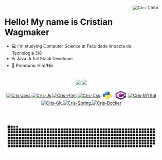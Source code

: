 <div align="center">
    <img align="right" alt="Cris-Chibi" height= 150 src="https://i.picasion.com/pic91/a750180988f3468d98077cc95d9d3763.gif">
</div>


# Hello! My name is Cristian Wagmaker

- :computer: I'm studying Computer Science at Faculdade Impacta de Tecnologia 3/8
- :coffee: Java Jr full Stack Developer 
- :adult: Pronouns: Him/His

#

<div align="center">
  <a href="https://github.com/criswagmaker">
  <img height="160em" src="https://github-readme-stats.vercel.app/api?username=criswagmaker&show_icons=true&theme=tokyonight&include_all_commits=true&count_private=true"/>
  <img height="160em" src="https://github-readme-stats.vercel.app/api/top-langs/?username=criswagmaker&layout=compact&langs_count=7&theme=tokyonight"/>
</div>
<div align="center">
<div style="display: inline_block"><br/>
    <img align="center" alt="Cris-Java" height="30" width="40" src="https://cdn.jsdelivr.net/gh/devicons/devicon/icons/java/java-plain.svg">
    <img align="center" alt="Cris-Js" height="30" width="40" src="https://cdn.jsdelivr.net/gh/devicons/devicon/icons/javascript/javascript-original.svg">
    <img align="center" alt="Cris-Html" height="30" width="40" src="https://cdn.jsdelivr.net/gh/devicons/devicon/icons/html5/html5-original.svg">
    <img align="center" alt="Cris-Css" height="30" width="40" src="https://cdn.jsdelivr.net/gh/devicons/devicon/icons/css3/css3-original.svg">
    <img align="center" alt="Cris-Python" height="30" width="40" src="https://raw.githubusercontent.com/devicons/devicon/master/icons/python/python-original.svg">
    <img align="center" alt="Cris-Csharp" height="30" width="40" src="https://raw.githubusercontent.com/devicons/devicon/master/icons/csharp/csharp-original.svg">
    <img align="center" alt="Cris-MYSql" height="30" width="40"  src="https://cdn.jsdelivr.net/gh/devicons/devicon/icons/mysql/mysql-original.svg">
    <img align="center" alt="Cris-Git" height="30" width="40" src="https://cdn.jsdelivr.net/gh/devicons/devicon/icons/git/git-original.svg">
    <img align="center" alt="Cris-Spring" height="30" width="40" src="https://cdn.jsdelivr.net/gh/devicons/devicon/icons/spring/spring-original.svg">
    <img align="center" alt="Cris-Docker" height="30" width="40" src="https://cdn.jsdelivr.net/gh/devicons/devicon/icons/docker/docker-plain.svg">
<div><br/>

#
 
![Snake animation](https://github.com/criswagmaker/criswagmaker/blob/output/github-contribution-grid-snake.svg)
